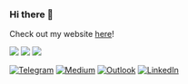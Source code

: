 ### Hi there 👋

Check out my website [here](https://www.royceho.net)!

![](http://github-profile-summary-cards.vercel.app/api/cards/profile-details?username=TheSpaceCuber&theme=nord_bright)
![](http://github-profile-summary-cards.vercel.app/api/cards/stats?username=TheSpaceCuber&theme=nord_bright)
![](http://github-profile-summary-cards.vercel.app/api/cards/productive-time?username=TheSpaceCuber&theme=nord_bright&utcOffset=8)

[![Telegram](https://img.shields.io/badge/Telegram-2CA5E0?style=for-the-badge&logo=telegram&logoColor=white)](https://t.me/royceho)
[![Medium](https://img.shields.io/badge/Medium-12100E?style=for-the-badge&logo=medium&logoColor=white)](https://medium.com/@royce963)
[![Outlook](https://img.shields.io/badge/Outlook-0078D4?style=for-the-badge&logo=microsoft-outlook&logoColor=white)](mailto:royce.ho@u.nus.edu)
[![LinkedIn](https://img.shields.io/badge/LinkedIn-0077B5?style=for-the-badge&logo=linkedin&logoColor=white)](https://www.linkedin.com/in/royceho/)


<!--
**TheSpaceCuber/TheSpaceCuber** is a ✨ _special_ ✨ repository because its `README.md` (this file) appears on your GitHub profile.

Here are some ideas to get you started:

- 🔭 I’m currently working on ...
- 🌱 I’m currently learning ...
- 👯 I’m looking to collaborate on ...
- 🤔 I’m looking for help with ...
- 💬 Ask me about ...
- 📫 How to reach me: ...
- 😄 Pronouns: ...
-->
